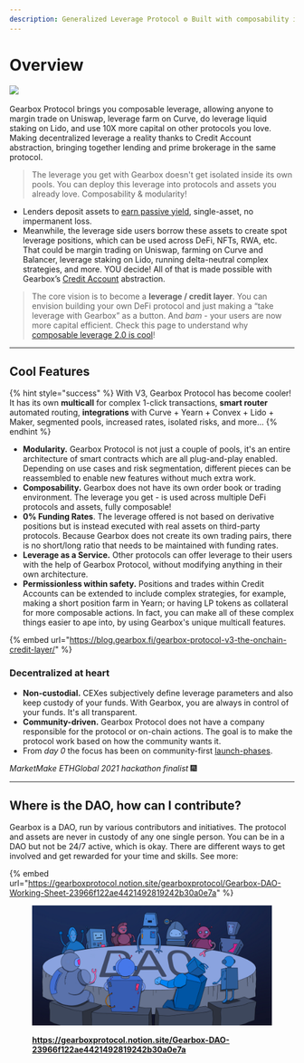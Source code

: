 ```yaml
---
description: Generalized Leverage Protocol ⚙ Built with composability in mind <3
---
```


# Overview&#x20;

![](.gitbook/assets/IMG\_7234.PNG)

Gearbox Protocol brings you composable leverage, allowing anyone to margin trade on Uniswap, leverage farm on Curve, do leverage liquid staking on Lido, and use 10X more capital on other protocols you love. Making decentralized leverage a reality thanks to Credit Account abstraction, bringing together lending and prime brokerage in the same protocol.&#x20;

> The leverage you get with Gearbox doesn't get isolated inside its own pools. You can deploy this leverage into protocols and assets you already love. Composability & modularity!

* Lenders deposit assets to [earn passive yield](lending-market/manage-liquidity.md), single-asset, no impermanent loss.
* Meanwhile, the leverage side users borrow these assets to create spot leverage positions, which can be used across DeFi, NFTs, RWA, etc. That could be margin trading on Uniswap, farming on Curve and Balancer, leverage staking on Lido, running delta-neutral complex strategies, and more. YOU decide! All of that is made possible with Gearbox’s [Credit Account](overview/credit-account/) abstraction.

> The core vision is to become a **leverage / credit layer**. You can envision building your own DeFi protocol and just making a “take leverage with Gearbox” as a button. And _bam_ - your users are now more capital efficient. Check this page to understand why [composable leverage 2.0 is cool](what-can-you-do-with-leverage-2.0.md)!

***

## **Cool Features**

{% hint style="success" %}
With V3, Gearbox Protocol has become cooler! It has its own **multicall** for complex 1-click transactions, **smart router** automated routing, **integrations** with Curve + Yearn + Convex + Lido + Maker, segmented pools, increased rates, isolated risks, and more...
{% endhint %}

* **Modularity.** Gearbox Protocol is not just a couple of pools, it's an entire architecture of smart contracts which are all plug-and-play enabled. Depending on use cases and risk segmentation, different pieces can be reassembled to enable new features without much extra work.
* **Composability.** Gearbox does not have its own order book or trading environment. The leverage you get - is used across multiple DeFi protocols and assets, fully composable!
* **0% Funding Rates**. The leverage offered is not based on derivative positions but is instead executed with real assets on third-party protocols. Because Gearbox does not create its own trading pairs, there is no short/long ratio that needs to be maintained with funding rates.&#x20;
* **Leverage as a Service.** Other protocols can offer leverage to their users with the help of Gearbox Protocol, without modifying anything in their own architecture.
* **Permissionless within safety.** Positions and trades within Credit Accounts can be extended to include complex strategies, for example, making a short position farm in Yearn; or having LP tokens as collateral for more composable actions. In fact, you can make all of these complex things easier to ape into, by using Gearbox's unique multicall features.

{% embed url="https://blog.gearbox.fi/gearbox-protocol-v3-the-onchain-credit-layer/" %}

### Decentralized at heart

* **Non-custodial.** CEXes subjectively define leverage parameters and also keep custody of your funds. With Gearbox, you are always in control of your funds. It's all transparent.
* **Community-driven.** Gearbox Protocol does not have a company responsible for the protocol or on-chain actions. The goal is to make the protocol work based on how the community wants it.&#x20;
* From _day 0_ the focus has been on community-first [launch-phases](overview/launch-phases/ "mention").

_MarketMake ETHGlobal 2021 hackathon finalist_ 🎆

***

## **Where is the DAO, how can I contribute?**

Gearbox is a DAO, run by various contributors and initiatives. The protocol and assets are never in custody of any one single person. You can be in a DAO but not be 24/7 active, which is okay. There are different ways to get involved and get rewarded for your time and skills. See more:

{% embed url="https://gearboxprotocol.notion.site/gearboxprotocol/Gearbox-DAO-Working-Sheet-23966f122ae4421492819242b30a0e7a" %}

<figure><img src=".gitbook/assets/IMG_0418.png" alt=""><figcaption><p><a href="https://gearboxprotocol.notion.site/Gearbox-DAO-23966f122ae4421492819242b30a0e7a"><strong>https://gearboxprotocol.notion.site/Gearbox-DAO-23966f122ae4421492819242b30a0e7a</strong></a></p></figcaption></figure>
